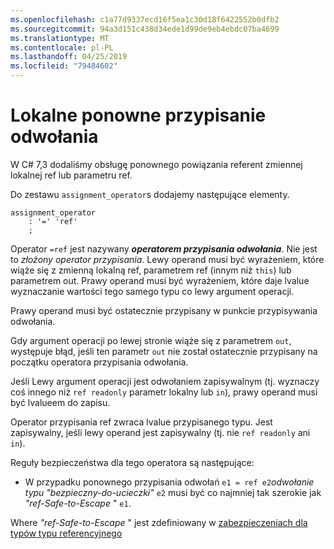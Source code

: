 ```yaml
---
ms.openlocfilehash: c1a77d9337ecd16f5ea1c30d18f6422552b0dfb2
ms.sourcegitcommit: 94a3d151c438d34ede1d99de9eb4ebdc07ba4699
ms.translationtype: MT
ms.contentlocale: pl-PL
ms.lasthandoff: 04/25/2019
ms.locfileid: "79484602"
---
```

# <a name="ref-local-reassignment"></a>Lokalne ponowne przypisanie odwołania

W C# 7,3 dodaliśmy obsługę ponownego powiązania referent zmiennej lokalnej ref lub parametru ref.

Do zestawu `assignment_operator`s dodajemy następujące elementy.

```antlr
assignment_operator
    : '=' 'ref'
    ;
```

Operator `=ref` jest nazywany ***operatorem przypisania odwołania***. Nie jest to *złożony operator przypisania*. Lewy operand musi być wyrażeniem, które wiąże się z zmienną lokalną ref, parametrem ref (innym niż `this`) lub parametrem out. Prawy operand musi być wyrażeniem, które daje lvalue wyznaczanie wartości tego samego typu co lewy argument operacji.

Prawy operand musi być ostatecznie przypisany w punkcie przypisywania odwołania.

Gdy argument operacji po lewej stronie wiąże się z parametrem `out`, występuje błąd, jeśli ten parametr `out` nie został ostatecznie przypisany na początku operatora przypisania odwołania.

Jeśli Lewy argument operacji jest odwołaniem zapisywalnym (tj. wyznaczy coś innego niż `ref readonly` parametr lokalny lub `in`), prawy operand musi być lvalueem do zapisu.

Operator przypisania ref zwraca lvalue przypisanego typu. Jest zapisywalny, jeśli lewy operand jest zapisywalny (tj. nie `ref readonly` ani `in`).

Reguły bezpieczeństwa dla tego operatora są następujące:

- W przypadku ponownego przypisania odwołań `e1 = ref e2`*odwołanie typu "bezpieczny-do-ucieczki"* `e2` musi być co najmniej tak szerokie jak *"ref-Safe-to-Escape* " `e1`.

Where *"ref-Safe-to-Escape* " jest zdefiniowany w [zabezpieczeniach dla typów typu referencyjnego](../csharp-7.2/span-safety.md)
